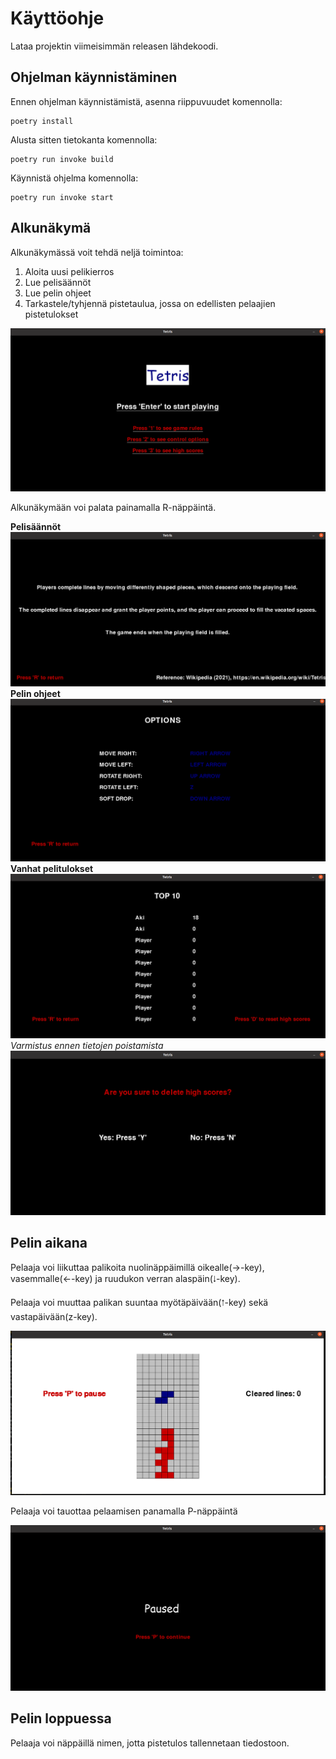 # Käyttöohje

Lataa projektin viimeisimmän releasen lähdekoodi.

## Ohjelman käynnistäminen

Ennen ohjelman käynnistämistä, asenna riippuvuudet komennolla:
```
poetry install
```
Alusta sitten tietokanta komennolla:
```
poetry run invoke build
```
Käynnistä ohjelma komennolla:
```
poetry run invoke start
```
## Alkunäkymä

Alkunäkymässä voit tehdä neljä toimintoa:


1. Aloita uusi pelikierros
2. Lue pelisäännöt
3. Lue pelin ohjeet
4. Tarkastele/tyhjennä pistetaulua, jossa on edellisten pelaajien pistetulokset

![Alkunäkymä](https://github.com/TanakaAkihiro/ot-harjoitustyo/blob/master/dokumentaatio/kuvat/kayttoohje-alkunakyma.png)

Alkunäkymään voi palata painamalla R-näppäintä.

**Pelisäännöt**
![Pelisäännöt](https://github.com/TanakaAkihiro/ot-harjoitustyo/blob/master/dokumentaatio/kuvat/kayttoohje-pelisaannot.png)
**Pelin ohjeet**
![Peliohjeet](https://github.com/TanakaAkihiro/ot-harjoitustyo/blob/master/dokumentaatio/kuvat/kayttoohje-peliohjeet.png)
**Vanhat pelitulokset**
![Vanhat pelitulokset](https://github.com/TanakaAkihiro/ot-harjoitustyo/blob/master/dokumentaatio/kuvat/kayttoohje-vanhat_tulokset.png)
*Varmistus ennen tietojen poistamista*
![Varmistus](https://github.com/TanakaAkihiro/ot-harjoitustyo/blob/master/dokumentaatio/kuvat/kayttoohje-varmistus.png)

## Pelin aikana

Pelaaja voi liikuttaa palikoita nuolinäppäimillä oikealle(→-key), vasemmalle(←-key) ja ruudukon verran alaspäin(🠃-key).

Pelaaja voi muuttaa palikan suuntaa myötäpäivään(🠁-key) sekä vastapäivään(z-key).

![Pelinäkymä](https://github.com/TanakaAkihiro/ot-harjoitustyo/blob/master/dokumentaatio/kuvat/kayttoohje-pelinakyma.png)

Pelaaja voi tauottaa pelaamisen panamalla P-näppäintä

![Pause-näyttö](https://github.com/TanakaAkihiro/ot-harjoitustyo/blob/master/dokumentaatio/kuvat/kayttoohje-pause.png)

## Pelin loppuessa

Pelaaja voi näppäillä nimen, jotta pistetulos tallennetaan tiedostoon.
